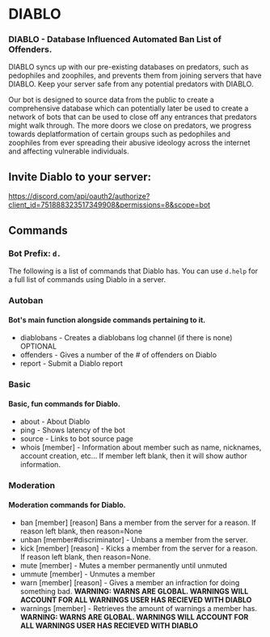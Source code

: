 # DIABLO
### DIABLO - Database Influenced Automated Ban List of Offenders. 
DIABLO syncs up with our pre-existing databases on predators, such as pedophiles and zoophiles, and prevents them from joining servers that have DIABLO. 
Keep your server safe from  any potential predators with DIABLO.

Our bot is designed to source data from the public to create a comprehensive database which can potentially later be used to create a network of bots that can be used to close off any entrances that predators might walk through. The more doors we close on predators, we progress towards deplatformation of certain groups such as pedophiles and zoophiles from ever spreading their abusive ideology across the internet and affecting vulnerable individuals.

## Invite Diablo to your server:
https://discord.com/api/oauth2/authorize?client_id=751888323517349908&permissions=8&scope=bot

## Commands
### Bot Prefix: `d.`
The following is a list of commands that Diablo has. You can use `d.help` for a full list of commands using Diablo in a server.
### Autoban
#### Bot's main function alongside commands pertaining to it.
- diablobans - Creates a diablobans log channel (if there is none) OPTIONAL
- offenders - Gives a number of the # of offenders on Diablo
- report - Submit a Diablo report

### Basic
#### Basic, fun commands for Diablo.
- about - About Diablo
- ping - Shows latency of the bot
- source - Links to bot source page
- whois [member] - Information about member such as name, nicknames, account creation, etc... If member left blank, then it will show author information.

### Moderation
#### Moderation commands for Diablo.
- ban [member] [reason] Bans a member from the server for a reason. If reason left blank, then reason=None
- unban [member#discriminator] - Unbans a member from the server.
- kick [member] [reason] - Kicks a member from the server for a reason. If reason left blank, then reason=None.
- mute [member] - Mutes a member permanently until unmuted
- ummute [member] - Unmutes a member
- warn [member] [reason] - Gives a member an infraction for doing something bad. **WARNING: WARNS ARE GLOBAL. WARNINGS WILL ACCOUNT FOR ALL WARNINGS USER HAS RECIEVED WITH DIABLO**
- warnings [member] - Retrieves the amount of warnings a member has. **WARNING: WARNS ARE GLOBAL. WARNINGS WILL ACCOUNT FOR ALL WARNINGS USER HAS RECIEVED WITH DIABLO**
